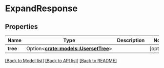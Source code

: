 # ExpandResponse

## Properties

Name | Type | Description | Notes
------------ | ------------- | ------------- | -------------
**tree** | Option<[**crate::models::UsersetTree**](UsersetTree.md)> |  | [optional]

[[Back to Model list]](../README.md#documentation-for-models) [[Back to API list]](../README.md#documentation-for-api-endpoints) [[Back to README]](../README.md)


